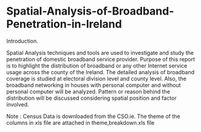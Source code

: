 # Spatial-Analysis-of-Broadband-Penetration-in-Ireland

Introduction.

Spatial Analysis techniques and tools are used to investigate and study the penetration of domestic broadband service provider. 
Purpose of this report is to highlight the distribution of broadband or any other Internet service usage across the county of 
the Ireland. The detailed analysis of broadband coverage is studied at electoral division level and county level. Also, the 
broadband networking in houses with personal computer and without personal computer will be analyzed. Pattern or reason behind 
the distribution will be discussed considering spatial position and factor involved. 

Note : Census Data is downloaded from the CSO.ie. The theme of the columns in xls file are attached in theme,breakdown.xls file
